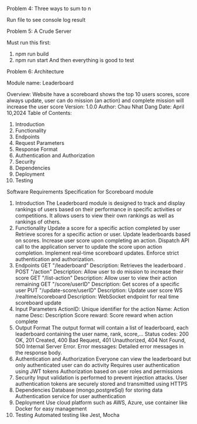 Problem 4: Three ways to sum to n

Run file to see console log result

Problem 5: A Crude Server

Must run this first:
1. npm run build
2. npm run start
And then everything is good to test

Problem 6: Architecture

Module name: Leaderboard 

Overview:
Website have a scoreboard shows the top 10 users scores, score always update, user can do mission (an action) and complete mission will increase the user score
Version: 
1.0.0
Author: Chau Nhat Dang
Date: April 10,2024
Table of Contents:
1. Introduction
2. Functionality
3. Endpoints
4. Request Parameters
5. Response Format
6. Authentication and Authorization
7. Security
8. Dependencies
9. Deployment
10. Testing

Software Requirements Specification for Scoreboard module
1. Introduction
The Leaderboard module is designed to track and display rankings of users based on their performance in specific activities or competitions. It allows users to view their own rankings as well as rankings of others.
2. Functionality
Update a score for a specific action completed by user
Retrieve scores for a specific action or user.
Update leaderboards based on scores.
Increase user score upon completing an action.
Dispatch API call to the application server to update the score upon action completion.
Implement real-time scoreboard updates.
Enforce strict authentication and authorization.
3. Endpoints
GET "/leaderboard"
Description: Retrieves the leaderboard .
POST "/action"
Description: Allow user to do mission to increase their score
GET "/list-action"
Description: Allow user to view their action remaining
GET "/score/userID"
Description: Get scores of a specific user
PUT "/update-score/userID"
Description: Update user score
WS /realtime/scoreboard
Description: WebSocket endpoint for real time scoreboard update
4. Input Parameters
ActionID: Unique identifier for the action
Name: Action name
Desc: Description
Score reward: Score reward when action complete
5. Output Format
The output format will contain a list of leaderboard, each leaderboard containing the user name, rank, score,...
Status codes: 200 OK, 201 Created, 400 Bad Request, 401 Unauthorized, 404 Not Found, 500 Internal Server Error.
Error messages: Detailed error messages in the response body.
6. Authentication and Authorization
Everyone can view the leaderboard but only authenticated user can do activity
Requires user authentication using JWT tokens
Authorization based on user roles and permissions
7. Security
Input validation is performed to prevent injection attacks. User authentication tokens are securely stored and transmitted using HTTPS
8. Dependencies
Database (mongo,postgreSql) for storing data
Authentication service for user authentication
9. Deployment
Use cloud platform such as AWS, Azure, use container like Docker for easy management
10. Testing
Automated testing like Jest, Mocha